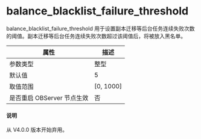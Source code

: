 balance_blacklist_failure_threshold 
========================================================

balance_blacklist_failure_threshold 用于设置副本迁移等后台任务连续失败次数的阈值。副本迁移等后台任务连续失败次数超过该阈值后，将被放入黑名单。


|      **属性**      |   **描述**    |
|------------------|-------------|
| 参数类型             | 整型          |
| 默认值              | 5           |
| 取值范围             | \[0, 1000\] |
| 是否重启 OBServer 节点生效 | 否           |

<main id="notice" type='explain'>
  <h4>说明</h4>
  <p>从 V4.0.0 版本开始弃用。</p>
</main>

